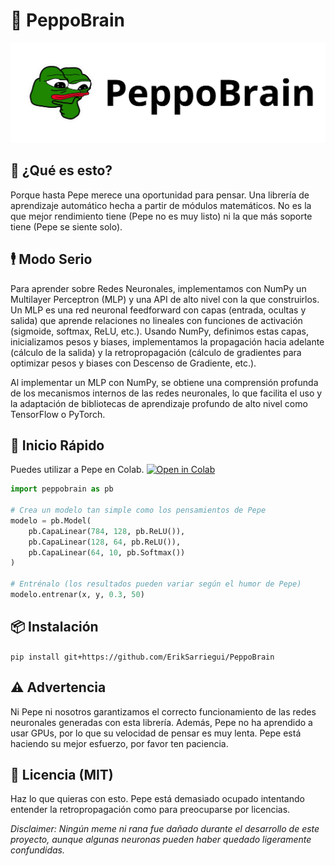 # 🧠 **PeppoBrain**



![pepe pensando muy fuerte](repo_assets/peppobrain_img.png)

## 🤔 **¿Qué es esto?**
Porque hasta Pepe merece una oportunidad para pensar. Una librería de aprendizaje automático hecha a partir de módulos matemáticos. No es la que mejor rendimiento tiene (Pepe no es muy listo) ni la que más soporte tiene (Pepe se siente solo).

## 🕴️ **Modo Serio**
Para aprender sobre Redes Neuronales, implementamos con NumPy un Multilayer Perceptron (MLP) y una API de alto nivel con la que construirlos. Un MLP es una red neuronal feedforward con capas (entrada, ocultas y salida) que aprende relaciones no lineales con funciones de activación (sigmoide, softmax, ReLU, etc.). Usando NumPy, definimos estas capas, inicializamos pesos y biases, implementamos la propagación hacia adelante (cálculo de la salida) y la retropropagación (cálculo de gradientes para optimizar pesos y biases con Descenso de Gradiente, etc.).

Al implementar un MLP con NumPy, se obtiene una comprensión profunda de los mecanismos internos de las redes neuronales, lo que facilita el uso y la adaptación de bibliotecas de aprendizaje profundo de alto nivel como TensorFlow o PyTorch.

## 🚀 **Inicio Rápido**
Puedes utilizar a Pepe en Colab. [![Open in Colab](https://colab.research.google.com/assets/colab-badge.svg)](https://colab.research.google.com/github/ErikSarriegui/PeppoBrain/blob/main/quickstart.ipynb)

```python
import peppobrain as pb

# Crea un modelo tan simple como los pensamientos de Pepe
modelo = pb.Model(
    pb.CapaLinear(784, 128, pb.ReLU()),
    pb.CapaLinear(128, 64, pb.ReLU()),
    pb.CapaLinear(64, 10, pb.Softmax())
)

# Entrénalo (los resultados pueden variar según el humor de Pepe)
modelo.entrenar(x, y, 0.3, 50)
```
## **📦 Instalación**
`pip install git+https://github.com/ErikSarriegui/PeppoBrain`

## **⚠️ Advertencia**
Ni Pepe ni nosotros garantizamos el correcto funcionamiento de las redes neuronales generadas con esta librería. Además, Pepe no ha aprendido a usar GPUs, por lo que su velocidad de pensar es muy lenta. Pepe está haciendo su mejor esfuerzo, por favor ten paciencia.

## **📝 Licencia (MIT)**
Haz lo que quieras con esto. Pepe está demasiado ocupado intentando entender la retropropagación como para preocuparse por licencias.

*Disclaimer: Ningún meme ni rana fue dañado durante el desarrollo de este proyecto, aunque algunas neuronas pueden haber quedado ligeramente confundidas.*
